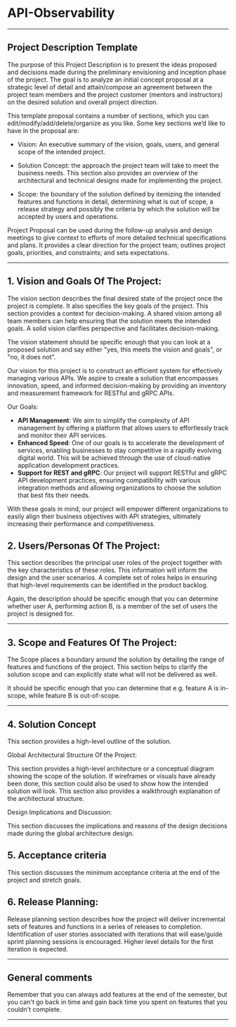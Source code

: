 # API-Observability
** **

## Project Description Template

The purpose of this Project Description is to present the ideas proposed and decisions made during the preliminary envisioning and inception phase of the project. The goal is to analyze an initial concept proposal at a strategic level of detail and attain/compose an agreement between the project team members and the project customer (mentors and instructors) on the desired solution and overall project direction.

This template proposal contains a number of sections, which you can edit/modify/add/delete/organize as you like.  Some key sections we’d like to have in the proposal are:

- Vision: An executive summary of the vision, goals, users, and general scope of the intended project.

- Solution Concept: the approach the project team will take to meet the business needs. This section also provides an overview of the architectural and technical designs made for implementing the project.

- Scope: the boundary of the solution defined by itemizing the intended features and functions in detail, determining what is out of scope, a release strategy and possibly the criteria by which the solution will be accepted by users and operations.

Project Proposal can be used during the follow-up analysis and design meetings to give context to efforts of more detailed technical specifications and plans. It provides a clear direction for the project team; outlines project goals, priorities, and constraints; and sets expectations.

** **

## 1.   Vision and Goals Of The Project:

The vision section describes the final desired state of the project once the project is complete. It also specifies the key goals of the project. This section provides a context for decision-making. A shared vision among all team members can help ensuring that the solution meets the intended goals. A solid vision clarifies perspective and facilitates decision-making.

The vision statement should be specific enough that you can look at a proposed solution and say either "yes, this meets the vision and goals", or "no, it does not".

Our vision for this project is to construct an efficient system for effectively managing various APIs. We aspire to create a solution that encompasses innovation, speed, and informed decision-making by providing an inventory and measurement framework for RESTful and gRPC APIs.

Our Goals:

- **API Management**: We aim to simplify the complexity of API management by offering a platform that allows users to effortlessly track and monitor their API services.
- **Enhanced Speed**: One of our goals is to accelerate the development of services, enabling businesses to stay competitive in a rapidly evolving digital world. This will be achieved through the use of cloud-native application development practices.
- **Support for REST and gRPC**: Our project will support RESTful and gRPC API development practices, ensuring compatibility with various integration methods and allowing organizations to choose the solution that best fits their needs.

With these goals in mind, our project will empower different organizations to easily align their business objectives with API strategies, ultimately increasing their performance and competitiveness.

## 2. Users/Personas Of The Project:

This section describes the principal user roles of the project together with the key characteristics of these roles. This information will inform the design and the user scenarios. A complete set of roles helps in ensuring that high-level requirements can be identified in the product backlog.

Again, the description should be specific enough that you can determine whether user A, performing action B, is a member of the set of users the project is designed for.

** **

## 3.   Scope and Features Of The Project:

The Scope places a boundary around the solution by detailing the range of features and functions of the project. This section helps to clarify the solution scope and can explicitly state what will not be delivered as well.

It should be specific enough that you can determine that e.g. feature A is in-scope, while feature B is out-of-scope.

** **

## 4. Solution Concept

This section provides a high-level outline of the solution.

Global Architectural Structure Of the Project:

This section provides a high-level architecture or a conceptual diagram showing the scope of the solution. If wireframes or visuals have already been done, this section could also be used to show how the intended solution will look. This section also provides a walkthrough explanation of the architectural structure.

 

Design Implications and Discussion:

This section discusses the implications and reasons of the design decisions made during the global architecture design.

## 5. Acceptance criteria

This section discusses the minimum acceptance criteria at the end of the project and stretch goals.

## 6.  Release Planning:

Release planning section describes how the project will deliver incremental sets of features and functions in a series of releases to completion. Identification of user stories associated with iterations that will ease/guide sprint planning sessions is encouraged. Higher level details for the first iteration is expected.

** **

## General comments

Remember that you can always add features at the end of the semester, but you can't go back in time and gain back time you spent on features that you couldn't complete.

** **
